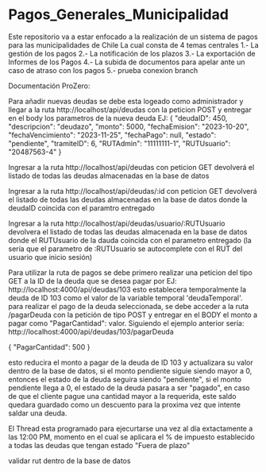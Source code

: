 # Pagos_Generales_Municipalidad
Este repositorio va a estar enfocado a la realización
de un sistema de pagos para las municipalidades de Chile
La cual consta de 4 temas centrales
1.- La gestión de los pagos
2.- La notificación de los plazos
3.- La exportación de Informes de los Pagos
4.- La subida de documentos para apelar ante un caso de atraso con los pagos
5.- prueba conexion branch







Documentación ProZero:

Para añadir nuevas deudas se debe esta logeado como administrador
y llegar a la ruta http://localhost/api/deudas
con la peticion POST y entregar en el body los parametros de la nueva deuda
EJ:
{
    "deudaID": 450,
    "descripcion": "deudazo",
    "monto": 5000,
    "fechaEmision": "2023-10-20",
    "fechaVencimiento": "2023-11-25",
    "fechaPago": null,
    "estado": "pendiente",
    "tramiteID": 6,
    "RUTAdmin": "11111111-1",
    "RUTUsuario": "20487563-4"
}

Ingresar a la ruta http://localhost/api/deudas con peticion GET devolverá
el listado de todas las deudas almacenadas en la base de datos

Ingresar a la ruta http://localhost/api/deudas/:id con peticion GET devolverá
el listado de todas las deudas almacenadas en la base de datos donde la deudaID
coincida con el paramtro entregado

Ingresar a la ruta http://localhost/api/deudas/usuario/:RUTUsuario
devolvera el listado de todas las deudas almacenada en la base de datos
donde el RUTUsuario de la dauda coincida con el parametro entregado
(la sería que el parametro de :RUTUsuario se autocomplete con el RUT
del usuario que inicio sesión)

Para utilizar la ruta de pagos se debe primero realizar una peticion
del tipo GET a la ID de la deuda que se desea pagar
por EJ: http://localhost:4000/api/deudas/103
esto establecera temporalmente la deuda de ID 103 como el valor de
la variable temporal 'deudaTemporal'.
para realizar el pago de la deuda seleccionada, se debe acceder a la ruta
/pagarDeuda con la petición de tipo POST y entregar en el BODY el monto a pagar
como "PagarCantidad": valor.
Siguiendo el ejemplo anterior sería:
http://localhost:4000/api/deudas/103/pagarDeuda

{
    "PagarCantidad": 500
}

esto reducira el monto a pagar de la deuda de ID 103 y actualizara
su valor dentro de la base de datos, si el monto pendiente siguie siendo
mayor a 0, entonces el estado de la deuda seguira siendo "pendiente",
si el monto pendiente llega a 0, el estado de la deuda pasara a ser "pagado",
en caso de que el cliente pague una cantidad mayor a la requerida, este saldo quedara
guardado como un descuento para la proxima vez que intente saldar una deuda.

El Thread esta programado para ejecurtarse una vez al día extactamente a las
12:00 PM, momento en el cual se aplicara el % de impuesto establecido a todas
las deudas que tengan estado "Fuera de plazo"




validar rut dentro de la base de datos